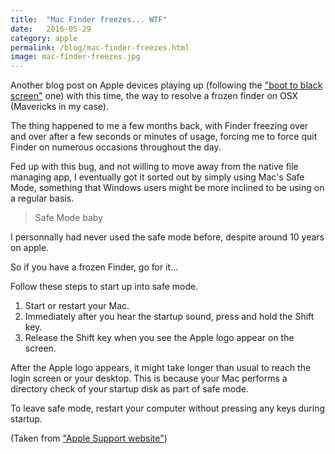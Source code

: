 ```yaml
---
title:  "Mac Finder freezes... WTF"
date:   2016-05-29
category: apple
permalink: /blog/mac-finder-freezes.html
image: mac-finder-freezes.jpg
---
```

Another blog post on Apple devices playing up (following the ["boot to black screen"](http://flopreynat.com/posts/2015-12-23-macbook-pro-boots-to-black-screen/) one) with this time, the way to resolve a frozen finder on OSX (Mavericks in my case).

The thing happened to me a few months back, with Finder freezing over and over after a few seconds or minutes of usage, forcing me to force quit Finder on numerous occasions throughout the day.

Fed up with this bug, and not willing to move away from the native file managing app, I eventually got it sorted out by simply using Mac's Safe Mode, something that Windows users might be more inclined to be using on a regular basis.

> Safe Mode baby

I personnally had never used the safe mode before, despite around 10 years on apple.

So if you have a frozen Finder, go for it...

Follow these steps to start up into safe mode.

1. Start or restart your Mac. 
2. Immediately after you hear the startup sound, press and hold the Shift key.
3. Release the Shift key when you see the Apple logo appear on the screen.

After the Apple logo appears, it might take longer than usual to reach the login screen or your desktop. This is because your Mac performs a directory check of your startup disk as part of safe mode.

To leave safe mode, restart your computer without pressing any keys during startup.

(Taken from ["Apple Support website"](https://support.apple.com/en-us/HT201262))